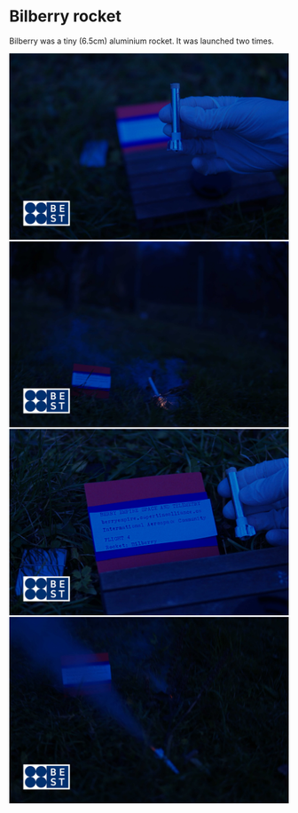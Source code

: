 # Bilberry rocket
Bilberry was a tiny (6.5cm) aluminium rocket.
It was launched two times.

![Bilberry picture 1](./rocket1.jpg)
![Bilberry picture 2](./rocket2.jpg)
![Bilberry picture 3](./rocket3.jpg)
![Bilberry picture 4](./rocket4.jpg)
